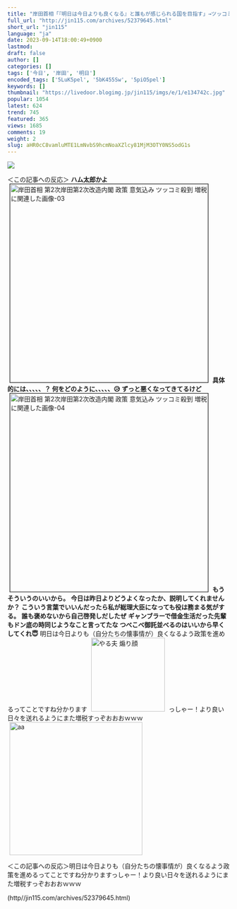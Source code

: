 ```yaml
---
title: "岸田首相「『明日は今日よりも良くなる』と誰もが感じられる国を目指す」→ツッコミ殺到へｗｗｗｗｗ "
full_url: "http://jin115.com/archives/52379645.html"
short_url: "jin115"
language: "ja"
date: 2023-09-14T18:00:49+0900
lastmod: 
draft: false
author: []
categories: []
tags: ['今日', '岸田', '明日']
encoded_tags: ['5LuK5pel', '5bK455Sw', '5piO5pel']
keywords: []
thumbnail: "https://livedoor.blogimg.jp/jin115/imgs/e/1/e134742c.jpg"
popular: 1054
latest: 624
trend: 745
featured: 365
views: 1685
comments: 19
weight: 2
slug: aHR0cC8vamluMTE1LmNvbS9hcmNoaXZlcy81MjM3OTY0NS5odG1s
---
```


![](https://livedoor.blogimg.jp/jin115/imgs/e/1/e134742c.jpg)

<div><a name='more'></a> ＜この記事への反応＞ <b>ハム太郎かよ</b> <img src='https//livedoor.blogimg.jp/jin115/imgs/c/e/cebac83f.jpg' width='449' border='1' hspace='5' class='pict' alt='岸田首相 第2次岸田第2次改造内閣 政策 意気込み ツッコミ殺到 増税に関連した画像-03'> <b>具体的には、、、、、？ 何をどのように、、、、、😥</b> <b>ずっと悪くなってきてるけど</b> <img src='https//livedoor.blogimg.jp/jin115/imgs/b/a/ba10a2b8.png' width='449' border='1' hspace='5' class='pict' alt='岸田首相 第2次岸田第2次改造内閣 政策 意気込み ツッコミ殺到 増税に関連した画像-04'> <b>もうそういうのいいから。</b> <b>今日は昨日よりどうよくなったか、説明してくれませんか？</b> <b>こういう言葉でいいんだったら私が総理大臣になっても役は務まる気がする。</b> <b>誰も褒めないから自己啓発しだしたぜ</b> <b>ギャンブラーで借金生活だった先輩もドン底の時同じようなこと言ってたな </b> <b>つべこべ御託並べるのはいいから早くしてくれ😇</b> 明日は今日よりも（自分たちの懐事情が）良くなるよう政策を進めるってことですね分かります <img src='https//livedoor.blogimg.jp/jin115/imgs/c/3/c3e04941.gif' alt='やる夫 煽り顔' width='167' border='0' hspace='5' class='pict'> っしゃー！より良い日々を送れるようにまた増税すっぞおおおｗｗｗ <img src='https//livedoor.blogimg.jp/jin115/imgs/2/c/2c129ae5.gif' alt='aa' width='301' border='0' hspace='5' class='pict'> <p>＜この記事への反応＞明日は今日よりも（自分たちの懐事情が）良くなるよう政策を進めるってことですね分かりますっしゃー！より良い日々を送れるようにまた増税すっぞおおおｗｗｗ</p></div>

(http//jin115.com/archives/52379645.html)
